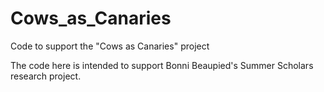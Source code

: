 # Cows_as_Canaries
Code to support the "Cows as Canaries" project


The code here is intended to support Bonni Beaupied's Summer Scholars research project.